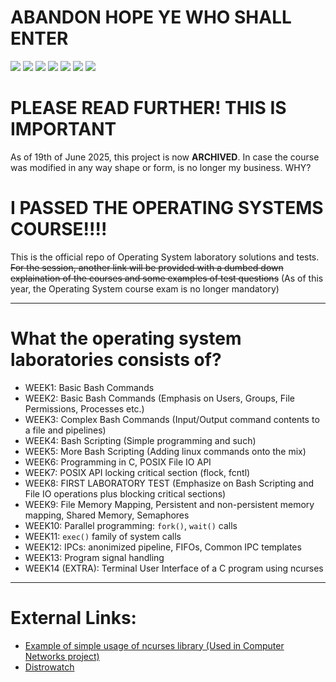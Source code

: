 # ABANDON HOPE YE WHO SHALL ENTER

<img src="https://img.shields.io/badge/ChatGPT-74aa9c?style=for-the-badge&logo=openai&logoColor=white"> <img src="https://img.shields.io/badge/Shell_Script-121011?style=for-the-badge&logo=gnu-bash&logoColor=white"> <img src="https://img.shields.io/badge/C-00599C?style=for-the-badge&logo=c&logoColor=white"> <img src="https://img.shields.io/badge/VSCode-0078D4?style=for-the-badge&logo=visual%20studio%20code&logoColor=white"> <img src="https://img.shields.io/badge/CLion-000000?style=for-the-badge&logo=clion&logoColor=white"> <img src="https://img.shields.io/badge/Linux-FCC624?style=for-the-badge&logo=linux&logoColor=black"> <img src="https://img.shields.io/badge/Arch_Linux-1793D1?style=for-the-badge&logo=arch-linux&logoColor=white">

# PLEASE READ FURTHER! THIS IS IMPORTANT
As of 19th of June 2025, this project is now <strong>ARCHIVED</strong>. In case the course was modified in any way shape or form, is no longer my business.
WHY?

# I PASSED THE OPERATING SYSTEMS COURSE!!!!


This is the official repo of Operating System laboratory solutions and tests. ~~For the session, another link will be provided with a dumbed down explaination of the courses and some examples of test questions~~ (As of this year, the Operating System course exam is no longer mandatory)

<hr>

# What the operating system laboratories consists of?

- WEEK1: Basic Bash Commands
- WEEK2: Basic Bash Commands (Emphasis on Users, Groups, File Permissions, Processes etc.)
- WEEK3: Complex Bash Commands (Input/Output command contents to a file and pipelines)
- WEEK4: Bash Scripting (Simple programming and such)
- WEEK5: More Bash Scripting (Adding linux commands onto the mix)
- WEEK6: Programming in C, POSIX File IO API
- WEEK7: POSIX API locking critical section (flock, fcntl)
- WEEK8: FIRST LABORATORY TEST (Emphasize on Bash Scripting and File IO operations plus blocking critical sections)
- WEEK9: File Memory Mapping, Persistent and non-persistent memory mapping, Shared Memory, Semaphores
- WEEK10: Parallel programming: `fork()`, `wait()` calls
- WEEK11: `exec()` family of system calls
- WEEK12: IPCs: anonimized pipeline, FIFOs, Common IPC templates
- WEEK13: Program signal handling
- WEEK14 (EXTRA): Terminal User Interface of a C program using ncurses

<hr>

# External Links:

- <a href="https://github.com/sky11fca/Offline_messenger/blob/main/client.c">Example of simple usage of ncurses library (Used in Computer Networks project)</a>
- <a href="https://distrowatch.com/">Distrowatch</a>

